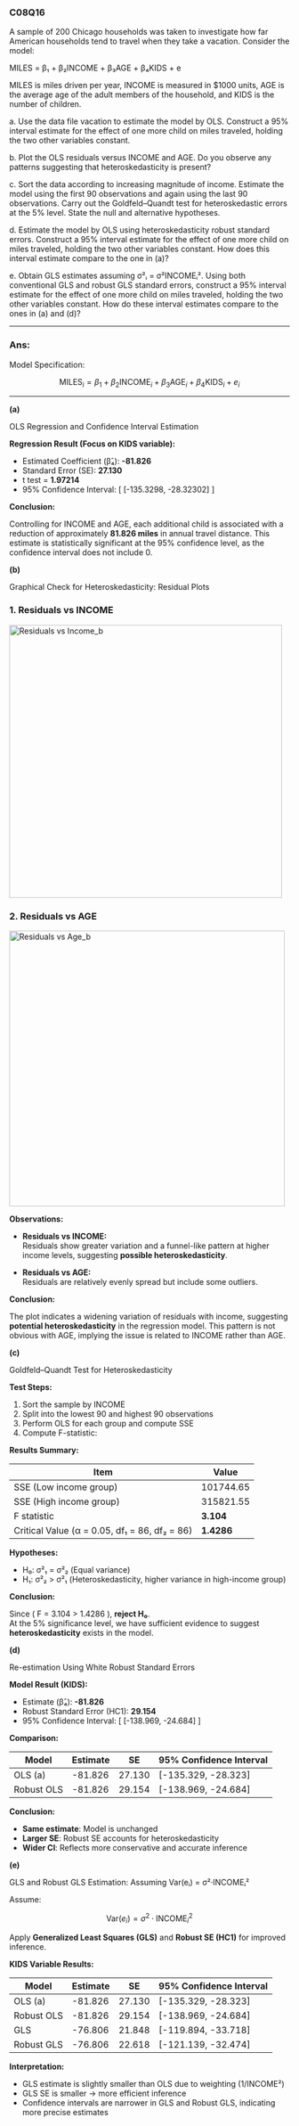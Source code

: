 ### C08Q16

A sample of 200 Chicago households was taken to investigate how far American households tend to travel when they take a vacation. Consider the 
model:

MILES = β₁ + β₂INCOME + β₃AGE + β₄KIDS + e

MILES is miles driven per year, INCOME is measured in $1000 units, AGE is the average age of the adult members of the household, and KIDS is the number of children.

a. Use the data file vacation to estimate the model by OLS. Construct a 95% interval estimate for the effect of one more child on miles traveled, holding the two other variables constant.

b. Plot the OLS residuals versus INCOME and AGE. Do you observe any patterns suggesting that heteroskedasticity is present?

c. Sort the data according to increasing magnitude of income. Estimate the model using the first 90 observations and again using the last 90 observations. Carry out the Goldfeld–Quandt test for heteroskedastic errors at the 5% level. State the null and alternative hypotheses.

d. Estimate the model by OLS using heteroskedasticity robust standard errors. Construct a 95% interval estimate for the effect of one more child on miles traveled, holding the two other variables constant. How does this interval estimate compare to the one in (a)?

e. Obtain GLS estimates assuming σ²ᵢ = σ²INCOMEᵢ². Using both conventional GLS and robust GLS standard errors, construct a 95% interval estimate for the effect of one more child on miles traveled, holding the two other variables constant. How do these interval estimates compare to the ones in (a) and (d)?


---

### Ans:

Model Specification:

$$
\text{MILES}_i = \beta_1 + \beta_2 \text{INCOME}_i + \beta_3 \text{AGE}_i + \beta_4 \text{KIDS}_i + e_i
$$

---

**(a)** 

OLS Regression and Confidence Interval Estimation

**Regression Result (Focus on KIDS variable):**

- Estimated Coefficient (β̂₄): **-81.826**
- Standard Error (SE): **27.130**
- t test = **1.97214**
- 95% Confidence Interval:
  \[
  [-135.3298, -28.32302]
  \]

**Conclusion:**

Controlling for INCOME and AGE, each additional child is associated with a reduction of approximately **81.826 miles** in annual travel distance. This estimate is statistically significant at the 95% confidence level, as the confidence interval does not include 0.



**(b)** 

Graphical Check for Heteroskedasticity: Residual Plots

### 1. Residuals vs INCOME


<img width="490" alt="Residuals vs Income_b" src="https://github.com/user-attachments/assets/6a6d99e8-79cf-49df-8dd2-4e6405677740" />



### 2. Residuals vs AGE


<img width="495" alt="Residuals vs Age_b" src="https://github.com/user-attachments/assets/42ac290f-c130-424b-96f7-d72e645d9f51" />



**Observations:**

- **Residuals vs INCOME:**  
  Residuals show greater variation and a funnel-like pattern at higher income levels, suggesting **possible heteroskedasticity**.

- **Residuals vs AGE:**  
  Residuals are relatively evenly spread but include some outliers.

**Conclusion:**

The plot indicates a widening variation of residuals with income, suggesting **potential heteroskedasticity** in the regression model. This pattern is not obvious with AGE, implying the issue is related to INCOME rather than AGE.



**(c)** 

Goldfeld–Quandt Test for Heteroskedasticity

**Test Steps:**

1. Sort the sample by INCOME
2. Split into the lowest 90 and highest 90 observations
3. Perform OLS for each group and compute SSE
4. Compute F-statistic:

**Results Summary:**

| Item | Value |
|------|-------|
| SSE (Low income group) | 101744.65 |
| SSE (High income group) | 315821.55 |
| F statistic | **3.104** |
| Critical Value (α = 0.05, df₁ = 86, df₂ = 86) | **1.4286** |

**Hypotheses:**

- H₀: σ²₁ = σ²₂ (Equal variance)
- H₁: σ²₂ > σ²₁ (Heteroskedasticity, higher variance in high-income group)

**Conclusion:**

Since \( F = 3.104 > 1.4286 \), **reject H₀**.  
At the 5% significance level, we have sufficient evidence to suggest **heteroskedasticity** exists in the model.



**(d)** 

Re-estimation Using White Robust Standard Errors

**Model Result (KIDS):**

- Estimate (β̂₄): **-81.826**
- Robust Standard Error (HC1): **29.154**
- 95% Confidence Interval:
  \[
  [-138.969, -24.684]
  \]

**Comparison:**

| Model        | Estimate | SE     | 95% Confidence Interval      |
|--------------|----------|--------|------------------------------|
| OLS (a)      | -81.826  | 27.130 | [-135.329, -28.323]          |
| Robust OLS   | -81.826  | 29.154 | [-138.969, -24.684]          |

**Conclusion:**

- **Same estimate**: Model is unchanged
- **Larger SE**: Robust SE accounts for heteroskedasticity
- **Wider CI**: Reflects more conservative and accurate inference



**(e)** 

GLS and Robust GLS Estimation: Assuming Var(eᵢ) = σ²·INCOMEᵢ²

Assume:

$$
\text{Var}(e_i) = \sigma^2 \cdot \text{INCOME}_i^2
$$

Apply **Generalized Least Squares (GLS)** and **Robust SE (HC1)** for improved inference.

**KIDS Variable Results:**

| Model        | Estimate | SE      | 95% Confidence Interval      |
|--------------|----------|---------|------------------------------|
| OLS (a)      | -81.826  | 27.130  | [-135.329, -28.323]          |
| Robust OLS   | -81.826  | 29.154  | [-138.969, -24.684]          |
| GLS          | -76.806  | 21.848  | [-119.894, -33.718]          |
| Robust GLS   | -76.806  | 22.618  | [-121.139, -32.474]          |

**Interpretation:**

- GLS estimate is slightly smaller than OLS due to weighting (1/INCOME²)
- GLS SE is smaller → more efficient inference
- Confidence intervals are narrower in GLS and Robust GLS, indicating more precise estimates



